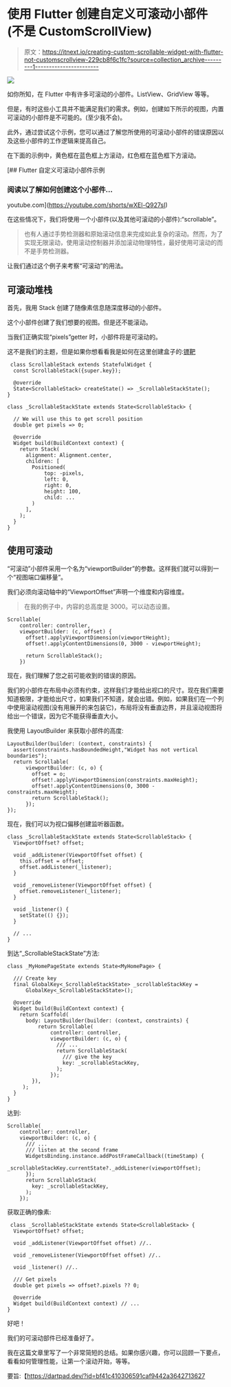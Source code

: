 # 使用 Flutter 创建自定义可滚动小部件(不是 CustomScrollView)

> 原文：<https://itnext.io/creating-custom-scrollable-widget-with-flutter-not-customscrollview-229cb8f6c1fc?source=collection_archive---------1----------------------->

![](img/238ed74777efa7eaa70a4fbb25c5f785.png)

如你所知，在 Flutter 中有许多可滚动的小部件。ListView、GridView 等等。

但是，有时这些小工具并不能满足我们的需求。例如，创建如下所示的视图，内置可滚动的小部件是不可能的。(至少我不会)。

此外，通过尝试这个示例，您可以通过了解您所使用的可滚动小部件的错误原因以及这些小部件的工作逻辑来提高自己。

在下面的示例中，黄色框在蓝色框上方滚动，红色框在蓝色框下方滚动。

[](https://youtube.com/shorts/wXEl-Q927sI) [## Flutter 自定义可滚动小部件示例

### 阅读以了解如何创建这个小部件…

youtube.com](https://youtube.com/shorts/wXEl-Q927sI) 

在这些情况下，我们将使用一个小部件(以及其他可滚动的小部件):“scrollable”。

> 也有人通过手势检测器和原始滚动信息来完成如此复杂的滚动。然而，为了实现无限滚动，使用滚动控制器并添加滚动物理特性，最好使用可滚动的而不是手势检测器。

让我们通过这个例子来考察“可滚动”的用法。

## 可滚动堆栈

首先，我用 Stack 创建了随像素信息随深度移动的小部件。

这个小部件创建了我们想要的视图。但是还不能滚动。

当我们正确实现“pixels”getter 时，小部件将是可滚动的。

这不是我们的主题，但是如果你想看看我是如何在这里创建盒子的:[镖靶](https://dartpad.dev/?id=bf41c410306591caf9442a3642713627)

```
 class ScrollableStack extends StatefulWidget {
  const ScrollableStack({super.key});

  @override
  State<ScrollableStack> createState() => _ScrollableStackState();
}

class _ScrollableStackState extends State<ScrollableStack> {

  // We will use this to get scroll position
  double get pixels => 0;

  @override
  Widget build(BuildContext context) {
    return Stack(
      alignment: Alignment.center,
      children: [
        Positioned(
            top: -pixels,
            left: 0,
            right: 0,
            height: 100,
            child: ...
        )
      ],
    );
  }
}
```

## 使用可滚动

“可滚动”小部件采用一个名为“viewportBuilder”的参数。这样我们就可以得到一个“视图端口偏移量”。

我们必须向滚动轴中的“ViewportOffset”声明一个维度和内容维度。

> 在我的例子中，内容的总高度是 3000。可以动态设置。

```
Scrollable(
    controller: controller,
    viewportBuilder: (c, offset) {
      offset!.applyViewportDimension(viewportHeight);
      offset!.applyContentDimensions(0, 3000 - viewportHeight);

      return ScrollableStack();
    })
```

现在，我们理解了您之前可能收到的错误的原因。

我们的小部件在布局中必须有约束，这样我们才能给出视口的尺寸。现在我们需要知道极限，才能给出尺寸，如果我们不知道，就会出错。例如，如果我们在一个列中使用滚动视图(没有用展开的来包装它)，布局将没有垂直边界，并且滚动视图将给出一个错误，因为它不能获得垂直大小。

我使用 LayoutBuilder 来获取小部件的高度:

```
LayoutBuilder(builder: (context, constraints) {
  assert(constraints.hasBoundedHeight,"Widget has not vertical boundaries");
  return Scrollable(
      viewportBuilder: (c, o) {
        offset = o;
        offset!.applyViewportDimension(constraints.maxHeight);
        offset!.applyContentDimensions(0, 3000 - constraints.maxHeight);
        return ScrollableStack();
      });
});
```

现在，我们可以为视口偏移创建监听器函数。

```
class _ScrollableStackState extends State<ScrollableStack> {
  ViewportOffset? offset;

  void _addListener(ViewportOffset offset) {
    this.offset = offset;
    offset.addListener(_listener);
  }

  void _removeListener(ViewportOffset offset) {
    offset.removeListener(_listener);
  }

  void _listener() {
    setState(() {});
  }

  // ...
}
```

到达“_ScrollableStackState”方法:

```
class _MyHomePageState extends State<MyHomePage> {

  /// Create key 
  final GlobalKey<_ScrollableStackState> _scrollableStackKey =
      GlobalKey<_ScrollableStackState>();

  @override
  Widget build(BuildContext context) {
    return Scaffold(
      body: LayoutBuilder(builder: (context, constraints) {
          return Scrollable(
              controller: controller,
              viewportBuilder: (c, o) {
                /// ...
                return ScrollableStack(
                  /// give the key
                  key: _scrollableStackKey,
                );
              });
        }),
     );
  }
}
```

达到:

```
Scrollable(
    controller: controller,
    viewportBuilder: (c, o) {
      /// ...
      /// listen at the second frame
      WidgetsBinding.instance.addPostFrameCallback((timeStamp) {
        _scrollableStackKey.currentState?._addListener(viewportOffset);
      });
      return ScrollableStack(
        key: _scrollableStackKey,
      );
    });
```

获取正确的像素:

```
 class _ScrollableStackState extends State<ScrollableStack> {
  ViewportOffset? offset;

  void _addListener(ViewportOffset offset) //..

  void _removeListener(ViewportOffset offset) //..

  void _listener() //..

  /// Get pixels
  double get pixels => offset?.pixels ?? 0;

  @override
  Widget build(BuildContext context) // ...
}
```

好吧！

我们的可滚动部件已经准备好了。

我在这篇文章里写了一个非常简短的总结。如果你感兴趣，你可以回顾一下要点，看看如何管理性能，让第一个滚动开始，等等。

要旨:【https://dartpad.dev/?id=bf41c410306591caf9442a3642713627 